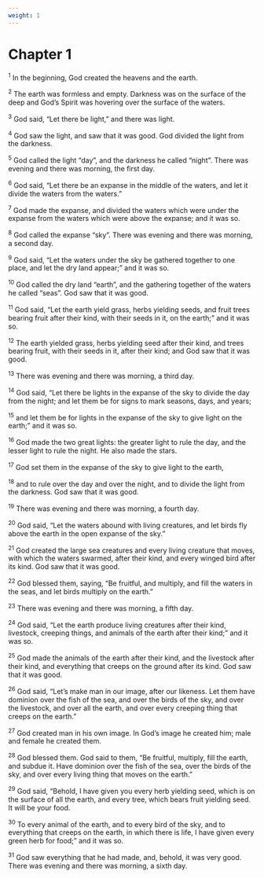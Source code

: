 ```yaml
---
weight: 1
---
```


# Chapter 1

<sup>1</sup> In the beginning, God created the heavens and the earth. 

<sup>2</sup> The earth was formless and empty. Darkness was on the surface of the deep and God’s Spirit was hovering over the surface of the waters. 

<sup>3</sup> God said, “Let there be light,” and there was light. 

<sup>4</sup> God saw the light, and saw that it was good. God divided the light from the darkness. 

<sup>5</sup> God called the light “day”, and the darkness he called “night”. There was evening and there was morning, the first day. 

<sup>6</sup> God said, “Let there be an expanse in the middle of the waters, and let it divide the waters from the waters.” 

<sup>7</sup> God made the expanse, and divided the waters which were under the expanse from the waters which were above the expanse; and it was so. 

<sup>8</sup> God called the expanse “sky”. There was evening and there was morning, a second day. 

<sup>9</sup> God said, “Let the waters under the sky be gathered together to one place, and let the dry land appear;” and it was so. 

<sup>10</sup> God called the dry land “earth”, and the gathering together of the waters he called “seas”. God saw that it was good. 

<sup>11</sup> God said, “Let the earth yield grass, herbs yielding seeds, and fruit trees bearing fruit after their kind, with their seeds in it, on the earth;” and it was so. 

<sup>12</sup> The earth yielded grass, herbs yielding seed after their kind, and trees bearing fruit, with their seeds in it, after their kind; and God saw that it was good. 

<sup>13</sup> There was evening and there was morning, a third day. 

<sup>14</sup> God said, “Let there be lights in the expanse of the sky to divide the day from the night; and let them be for signs to mark seasons, days, and years; 

<sup>15</sup> and let them be for lights in the expanse of the sky to give light on the earth;” and it was so. 

<sup>16</sup> God made the two great lights: the greater light to rule the day, and the lesser light to rule the night. He also made the stars. 

<sup>17</sup> God set them in the expanse of the sky to give light to the earth, 

<sup>18</sup> and to rule over the day and over the night, and to divide the light from the darkness. God saw that it was good. 

<sup>19</sup> There was evening and there was morning, a fourth day. 

<sup>20</sup> God said, “Let the waters abound with living creatures, and let birds fly above the earth in the open expanse of the sky.” 

<sup>21</sup> God created the large sea creatures and every living creature that moves, with which the waters swarmed, after their kind, and every winged bird after its kind. God saw that it was good. 

<sup>22</sup> God blessed them, saying, “Be fruitful, and multiply, and fill the waters in the seas, and let birds multiply on the earth.” 

<sup>23</sup> There was evening and there was morning, a fifth day. 

<sup>24</sup> God said, “Let the earth produce living creatures after their kind, livestock, creeping things, and animals of the earth after their kind;” and it was so. 

<sup>25</sup> God made the animals of the earth after their kind, and the livestock after their kind, and everything that creeps on the ground after its kind. God saw that it was good. 

<sup>26</sup> God said, “Let’s make man in our image, after our likeness. Let them have dominion over the fish of the sea, and over the birds of the sky, and over the livestock, and over all the earth, and over every creeping thing that creeps on the earth.” 

<sup>27</sup> God created man in his own image. In God’s image he created him; male and female he created them. 

<sup>28</sup> God blessed them. God said to them, “Be fruitful, multiply, fill the earth, and subdue it. Have dominion over the fish of the sea, over the birds of the sky, and over every living thing that moves on the earth.” 

<sup>29</sup> God said, “Behold, I have given you every herb yielding seed, which is on the surface of all the earth, and every tree, which bears fruit yielding seed. It will be your food. 

<sup>30</sup> To every animal of the earth, and to every bird of the sky, and to everything that creeps on the earth, in which there is life, I have given every green herb for food;” and it was so. 

<sup>31</sup> God saw everything that he had made, and, behold, it was very good. There was evening and there was morning, a sixth day. 


